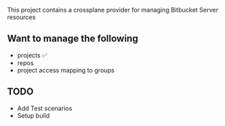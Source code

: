 This project contains a crossplane provider for managing Bitbucket Server resources

## Want to manage the following
- projects ✅
- repos
- project access mapping to groups

## TODO
- Add Test scenarios
- Setup build